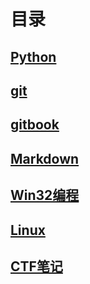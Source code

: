 # 目录

## [Python](./notes/python/python.md)  

## [git](./notes/git/git.md)  

## [gitbook](./notes/gitbook/gitbook.md)  

## [Markdown](./notes/markdown/markdown.md)  

## [Win32编程](./notes/Win32/Win32.md)  

## [Linux](./notes/Linux/Linux.md)  

## [CTF笔记](./notes/CTF笔记/CTF.md)  
